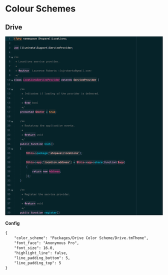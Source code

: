 Colour Schemes
==============

Drive
-----

![Drive Theme Screenshot][1]

[1]: screenshots/drive-1.png "drive theme screenshot"

**Config**

```
{
	"color_scheme": "Packages/Drive Color Scheme/Drive.tmTheme",
	"font_face": "Anonymous Pro",
	"font_size": 16.0,
	"highlight_line": false,
	"line_padding_bottom": 5,
	"line_padding_top": 5
}
```